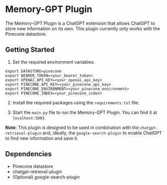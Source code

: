 # Memory-GPT Plugin

The Memory-GPT Plugin is a ChatGPT extension that allows ChatGPT to store new information on its own. This plugin currently only works with the Pinecone datastore.

## Getting Started

1. Set the required environment variables:

```
export DATASTORE=pinecone
export BEARER_TOKEN=<your_bearer_token>
export OPENAI_API_KEY=<your_openai_api_key>
export PINECONE_API_KEY=<your_pinecone_api_key>
export PINECONE_ENVIRONMENT=<your_pinecone_environment>
export PINECONE_INDEX=<your_pinecone_index>
```


2. Install the required packages using the `requirements.txt` file.

3. Start the `main.py` file to run the Memory-GPT Plugin. You can find it at `localhost:5003`.

**Note**: This plugin is designed to be used in combination with the `chatgpt-retrieval-plugin` and, ideally, the `google-search-plugin` to enable ChatGPT to find new information and save it.

## Dependencies

- Pinecone datastore
- chatgpt-retrieval-plugin
- (Optional) google-search-plugin
